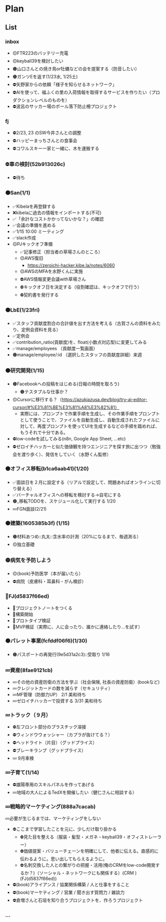 # Plan
## List
### inbox
- 🟡FTR223のバッテリー充電
- 🟡keyball39を検討したい
- 🟠山口さんとの焼き鳥or牡蠣などの会を提案する（防音したい）
- 🟠ガンツEを返す(1/23水, 1/25土)
- ⛔️矢野家からの依頼「様子を知らせるネットワーク」
- ⛔️AIを使って、福ふくの里の入荷情報を取得するサービスを作りたい（プロダクションレベルのものを）
- ⛔️波呂のサッカー場のボール落下防止柵プロジェクト

### fj
- ⛔️2/23, 23 のSW今井さんとの調整
- ⛔️ハッピーまっちさんとの食事会
- ⛔️コワルスキー一家と一緒に、木を運搬する

### ⛔️車の検討(52b913026c)
- ⛔️待ち

### 🟠San(1/1)
- ✅Kibelaを再登録する
- ❌kibelaに過去の情報をインポートする(不可)
- ✅「余計なコストかかってないかな？」の確認
- ✅会議の準備を進める
- ✅1/15 10:00 ミーティング
- ✅slack作成
- 🟡PJキックオフ準備
  - ✅記事修正（担当者の草場さんのところ）
  - 🟡AWS復旧
    - https://zeroichi-hacker.kibe.la/notes/6060
  - 🟡AWSのMFAを水野くんに実施
  - ⛔️AWS情報変更会議with草場さん
  - ⛔️キックオフ日を決定する（役割確認は、キックオフで行う）
  - ⛔️契約書を発行する

### 🟠LbE(1/23fri)
- ✅スタッフ貢献度割合の合計値を出す方法を考える（古賀さんの資料をみたり、定例会資料を見る）
- ✅定例会
- ✅contribution_ratio(貢献度)を、float(小数点対応型)に変更してみる
- ✅manage/employees （貢献度一覧画面）
- 🟠manage/employee/:id （選択したスタッフの貢献度詳細）来週

### 🟠研究開発(1/15)
- 🟠Facebookへの投稿をはじめる(日報の時間を取ろう)
  - 🟠テスタブルな仕事か？
- 🟡Cursorに移行する？（https://azukiazusa.dev/blog/try-ai-editor-cursor/#%E3%81%BE%E3%81%A8%E3%82%81）
  - 実際には、プロンプトで作業手順を生成し、その作業手順をプロンプトとして使うことで、ファイルを自動生成し、自動生成されたファイルに対して、再度プロンプトを使ってUIを生成するなどの手順を踏めれば、もうそれで十分である。
- ⛔️low-codeを試してみる(n8n, Google App Sheet, ...etc)
- ⛔️ゼロイチハッカーと似た価値観を持つエンジニアを探す旅に出つつ（勉強会を渡り歩く）、発信をしていく（水野くん監修）

### 🟠オフィス移転(b1ca6aab41)(1/20)
- ✅面談日を２月に設定する（リアルで設定して、問題あればオンラインに切り替える）
- ✅バーチャルオフィスへの移転を検討する→自宅にする
- 🟠_移転TODOを、スケジュール化して実行する 1/20
- 💤FGN面談(2/21)

### 🟠建築(1605385b3f) (1/15)
- 🟠材料あつめ::丸太::含水率の計測（20%になるまで、毎週測る）
- 🟡独立基礎

### 🟡病気を予防しよう
- 🟡(book)予防医学（本が届いたら）
- ⛔️病院（皮膚科・耳鼻科・がん検診）

### 🐢FJ(d5837f66ed)
- 🐢プロジェクトノートをつくる
- 🐢構築開始
- 🐢プロトタイプ検証
- 🐢MVP検証（実際に、人に会ったり、誰かに連絡したり...を試す）

### 🟠パレット事業(fcfddf06f6)(1/30)
- 🟠パスポートの再発行(9e5d31a2c3)::受取り 1/16

### 💤資産(8fae9121cb)
- 💤その他の資産防衛の方法を学ぶ（社会保険, 社長の資産防衛）(bookなど)
- 💤クレジットカードの数を減らす（セキュリティ）
- 💤MF管理（防御力UP） 2/1 美和待ち
- 💤ゼロイチハッカーで投資する 3/31 美和待ち


### 💤トラック（９月）
- ⛔️左フロント部分のプラスチック溶接
- ⛔️ウィンドウウォッシャー（カプラが抜けてる？）
- ⛔️ヘッドライト（片目）（グッドプライス）
- ⛔️ブレーキランプ（グッドプライス）
- 💤 9月車検

### 💤子育て(1/14)
- ⛔️雄陽専用のスキルパネルを作ってあげる
- 💤地域の大人によるTedXを開催したい（健仁さんに相談する）

### 💤戦略的マーケティング(888a7cacab)
💤必要が生じるまでは、マーケティングをしない
- ⛔️ここまで学習したことを元に、少しだけ取り掛かる
  - ⛔️見た目を整える（服装・髪型・メガネ・keyball39・オフィストレーラー）
  - ⛔️価値提案・バリューチェーンを明確にして、他者に伝える。直感的に伝わるように。思い出してもらえるように。
  - ⛔️名刺交換した人との繋がりの把握・活用(俺のCRMをlow-code開発するか？)（ソーシャル・ネットワークにも関係する）(CRM )(FJ(d5837f66ed))
- ⛔️(book)アライアンス / 協業関係構築 / 人と仕事をすること
- ⛔️(book)マーケティング / 営業 / 聞き出す質問力 / 雑談力
- ⛔️倉増さんと石垣を知り合うプロジェクトを、作ろうプロジェクト

### ...
















